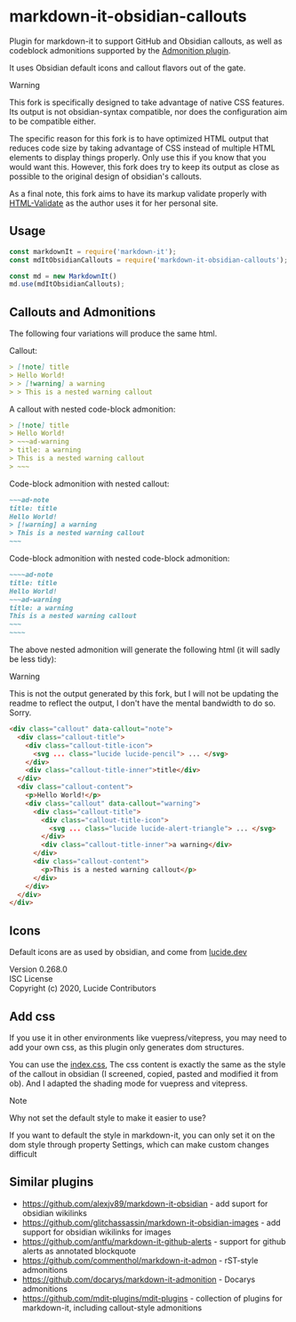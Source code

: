 # markdown-it-obsidian-callouts

Plugin for markdown-it to support GitHub and Obsidian callouts, 
as well as codeblock admonitions supported by the [Admonition plugin](https://github.com/javalent/admonitions).

It uses Obsidian default icons and callout flavors out of the gate.

> [!WARNING]
> This fork is specifically designed to take advantage of native CSS features.
> Its output is not obsidian-syntax compatible, nor does the configuration aim to be
> compatible either.
> 
> The specific reason for this fork is to have optimized HTML output that reduces code size
> by taking advantage of CSS instead of multiple HTML elements to display things properly.
> Only use this if you know that you would want this. However, this fork does try to keep its
> output as close as possible to the original design of obsidian's callouts.
> 
> As a final note, this fork aims to have its markup validate properly with [HTML-Validate](https://html-validate.org)
> as the author uses it for her personal site.

## Usage

```javascript
const markdownIt = require('markdown-it');
const mdItObsidianCallouts = require('markdown-it-obsidian-callouts');

const md = new MarkdownIt()
md.use(mdItObsidianCallouts);
```

## Callouts and Admonitions

The following four variations will produce the same html.

Callout:

```md
> [!note] title
> Hello World!
> > [!warning] a warning
> > This is a nested warning callout
```

A callout with nested code-block admonition:

```md
> [!note] title
> Hello World!
> ~~~ad-warning
> title: a warning
> This is a nested warning callout
> ~~~
```

Code-block admonition with nested callout: 

```md
~~~ad-note
title: title
Hello World!
> [!warning] a warning
> This is a nested warning callout
~~~
```

Code-block admonition with nested code-block admonition: 

```md
~~~~ad-note
title: title
Hello World!
~~~ad-warning
title: a warning
This is a nested warning callout
~~~
~~~~
```

The above nested admonition will generate the following html (it will sadly be less tidy):
> [!WARNING]
> This is not the output generated by this fork, but I will not be updating the readme to reflect the output, I don't
> have the mental bandwidth to do so. Sorry.

```html
<div class="callout" data-callout="note">
  <div class="callout-title">
    <div class="callout-title-icon">
      <svg ... class="lucide lucide-pencil"> ... </svg>
    </div>
    <div class="callout-title-inner">title</div>
  </div>
  <div class="callout-content">
    <p>Hello World!</p>
    <div class="callout" data-callout="warning">
      <div class="callout-title">
        <div class="callout-title-icon">
          <svg ... class="lucide lucide-alert-triangle"> ... </svg>
        </div>
        <div class="callout-title-inner">a warning</div>
      </div>
      <div class="callout-content">
        <p>This is a nested warning callout</p>
      </div>
    </div>
  </div>
</div>
```

## Icons

Default icons are as used by obsidian, and come from [lucide.dev](https://lucide.dev/)

Version 0.268.0  
ISC License  
Copyright (c) 2020, Lucide Contributors  

## Add css

If you use it in other environments like vuepress/vitepress, you may need to add your own css, as this plugin only generates dom structures.

You can use the [index.css](./style/index.css), The css content is exactly the same as the style of the callout in obsidian (I screened, copied, pasted and modified it from ob). And I adapted the shading mode for vuepress and vitepress.

> [!note]
> 
> Why not set the default style to make it easier to use?
> 
> If you want to default the style in markdown-it, you can only set it on the dom style through property Settings, which can make custom changes difficult

## Similar plugins

- https://github.com/alexjv89/markdown-it-obsidian - add suport for obsidian wikilinks
- https://github.com/glitchassassin/markdown-it-obsidian-images - add support for obsidian wikilinks for images
- https://github.com/antfu/markdown-it-github-alerts - support for github alerts as annotated blockquote
- https://github.com/commenthol/markdown-it-admon - rST-style admonitions
- https://github.com/docarys/markdown-it-admonition - Docarys admonitions
- https://github.com/mdit-plugins/mdit-plugins - collection of plugins for markdown-it, including callout-style admonitions

